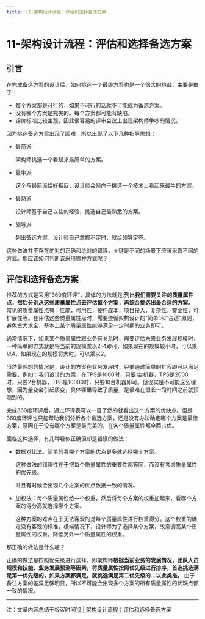 ```yaml
---
title: 11-架构设计流程：评估和选择备选方案
---
```

# 11-架构设计流程：评估和选择备选方案
## 引言
在完成备选方案的设计后，如何挑选一个最终方案也是一个很大的挑战，主要是由于：

- 每个方案都是可行的，如果不可行的话就不可能成为备选方案。
- 没有哪个方案是完美的。每个方案都可能有缺陷。
- 评价标准比较主观，因此很容易的评审会议上出现架构师争吵的情况。

因为挑选备选方案出现了困难，所以出现了以下几种指导思想：
- 最简派

  架构师挑选一个看起来最简单的方案。
- 最牛派
  
  这个与最简派恰好相反，设计师会倾向于挑选一个技术上看起来最牛的方案。
- 最熟派
  
  设计师基于自己以往的经验，挑选自己最熟悉的方案。

- 领导派

  列出备选方案，设计师自己拿捏不定时，就给领导定夺。

这些做法并不存在绝对的正确和绝对的错误，关键是不同的场景下应该采取不同的方式。那应该如何判断该采用哪种方式呢？

## 评估和选择备选方案

推荐的方式是采用“360度环评”，具体的方法就是:**列出我们需要关注的质量属性点，然后分别从这些质量属性点去评估每个方案，再综合挑选出最合适的方案。**
常见的质量属性点有：性能，可用性，硬件成本，项目投入，复杂性，安全性，可扩展性等。在评估这些质量属性点时，需要遵循架构设计的“简单”和“合适”原则，避免贪大求全，基本上某个质量属性能够满足一定时期的业务即可。

通常情况下，如果某个质量属性跟业务有关系时，需要评估未来业务发展规模时，一种简单的方式就是将当前的规模乘以2-4即可，如果现在的规模较小时，可以乘以4，如果现在的规模将大时，可以乘以2。

当然最理想的情况是，设计的方案在业务发展时，只要通过简单的扩容即可以满足需要。例如：我们设计的方案，在TPS是1000时，只要1台机器，TPS是2000时，只要2台机器，TPS是10000时，只要10台机器即可。但现实是不可能这么理想，因为量变会引起质变，具体哪里导致了质量，是很难在很长一段时间之前就预测到的。

完成360度环评后，通过环评表可以一目了然的就看出这个方案的优缺点。但是360度环评也只能帮助我们分析各个备选方案，还是没有办法确定哪个方案是最佳方案，原因在于没有哪个方案是最完美的，在各个质量属性都全面占优。

面临这种选择，有几种看似正确但却是错误的做法：
- 数据对比法。简单的看哪个方案的优点更多就选择哪个方案。

  这种做法的错误性在于把每个质量属性的重要性都等同，而没有考虑质量属性的优先级。
  
  并且有时候会出现几个方案的优点数据一致的情况。

- 加权法：每个质量属性给一个权重，然后将每个方案的权重加起来，看哪个方案的得分高就选择哪个方案。

  这种方案的难点在于无法客观的对每个质量属性进行权重得分。这个权重的确定没有客观的标准，极端情况下，设计师为了选择某个方案，故意调高某个质量属性的权重，降低另外一个质量属性的权重。

那正确的做法是什么呢？

正确的做法是按照优先级进行选择，即架构师**根据当前业务的发展情况，团队人员规模和技能、业务发展预测等因素，将质量属性按照优先级进行排序，首选挑选满足第一优先级的，如果方案都满足，就挑选满足第二优先级的...以此类推。** 由于备注方案的差异足够明显，所以不可能会出现多个方案的所有质量属性的优缺点都一致的情况。

---
注：文章内容总结于极客时间[12 | 架构设计流程：评估和选择备选方案](https://time.geekbang.org/column/article/7832)

<Valine/>


